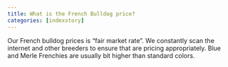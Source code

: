 ```yaml
---
title: What is the French Bulldog price?
categories: [indexstory]
---
```


Our French bulldog prices is “fair market rate”. We constantly scan the internet and other breeders to ensure that are pricing appropriately. Blue and Merle Frenchies are usually bit higher than standard colors.